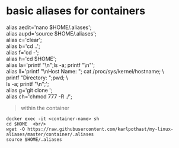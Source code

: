 
# basic aliases for containers 

alias aedit='nano $HOME/.aliases';  
alias aupd='source $HOME/.aliases';  
alias c='clear';  
alias b='cd ..';  
alias f='cd -';  
alias h='cd $HOME';  
alias la='printf "\n";ls -a; printf "\n"';  
alias ll='printf "\nHost Name: "; cat /proc/sys/kernel/hostname; \  
  printf "Directory: ";pwd; \  
  ls -a; printf "\n";';  
alias g='git clone ';  
alias ch='chmod 777 -R ./';  

> within the container

```
docker exec -it <container-name> sh  
cd $HOME  <br/>
wget -O https://raw.githubusercontent.com/karlpothast/my-linux-aliases/master/container/.aliases  
source $HOME/.aliases  
```

